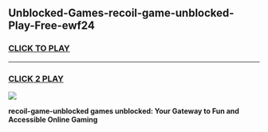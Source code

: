 
## Unblocked-Games-recoil-game-unblocked-Play-Free-ewf24
<h3>
<a href="https://premium76.site?title=recoil-game-unblocked&ref=21A">CLICK TO PLAY</a></h3>
<hr>

<h3>
<a href="https://premium76.site?title=recoil-game-unblocked&ref=21A">CLICK 2 PLAY</a>
  
</h3>

<a href="https://premium76.site?title=recoil-game-unblocked&ref=21A"><img src="https://clearcache.store/games.png"></a>


**recoil-game-unblocked games unblocked: Your Gateway to Fun and Accessible Online Gaming**
